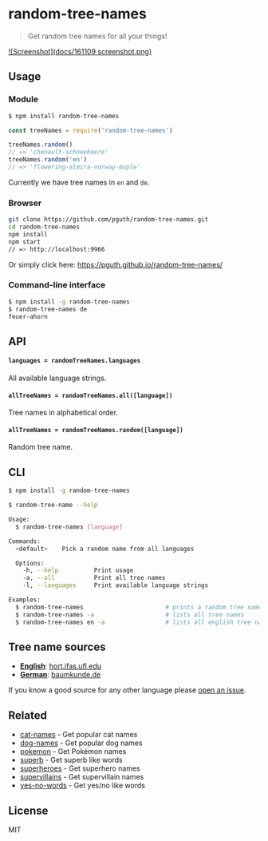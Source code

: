 # random-tree-names

> Get random tree names for all your things!

[![Screenshot](docs/161109 screenshot.png)](https://perguth.github.io/random-tree-names/)

## Usage

### Module

```bash
$ npm install random-tree-names
```

```js
const treeNames = require('random-tree-names')

treeNames.random()
// => 'chenault-schneebeere'
treeNames.random('en')
// => 'flowering-almira-norway-maple'

```

Currently we have tree names in `en` and `de`.

### Browser

```bash
git clone https://github.com/pguth/random-tree-names.git
cd random-tree-names
npm install
npm start
// => http://localhost:9966
```

Or simply click here: https://pguth.github.io/random-tree-names/

### Command-line interface

```bash
$ npm install -g random-tree-names
$ random-tree-names de
feuer-ahorn
```

## API

#### `languages = randomTreeNames.languages`

All available language strings.

#### `allTreeNames = randomTreeNames.all([language])`

Tree names in alphabetical order.

#### `allTreeNames = randomTreeNames.random([language])`

Random tree name.

## CLI

```bash
$ npm install -g random-tree-names
```

```bash
$ random-tree-name --help

Usage:
  $ random-tree-names [language]

Commands:
  <default>    Pick a random name from all languages

  Options:
    -h, --help          Print usage
    -a, --all           Print all tree names
    -l, --languages     Print available language strings

Examples:
  $ random-tree-names                       # prints a random tree name
  $ random-tree-names -a                    # lists all tree names
  $ random-tree-names en -a                 # lists all english tree names
```

## Tree name sources

- **[English](tree-names-en.json)**: [hort.ifas.ufl.edu](http://hort.ifas.ufl.edu/database/trees/trees_common.shtml)
- **[German](tree-names-de.json)**: [baumkunde.de](http://www.baumkunde.de/baumlisten/baumliste_az.php)

If you know a good source for any other language please [open an issue](https://github.com/pguth/random-tree-names/issues).

## Related

- [cat-names](https://github.com/sindresorhus/cat-names) - Get popular cat names
- [dog-names](https://github.com/sindresorhus/dog-names) - Get popular dog names
- [pokemon](https://github.com/sindresorhus/pokemon) - Get Pokémon names
- [superb](https://github.com/sindresorhus/superb) - Get superb like words
- [superheroes](https://github.com/sindresorhus/superheroes) - Get superhero names
- [supervillains](https://github.com/sindresorhus/supervillains) - Get supervillain names
- [yes-no-words](https://github.com/sindresorhus/yes-no-words) - Get yes/no like words


## License

MIT
